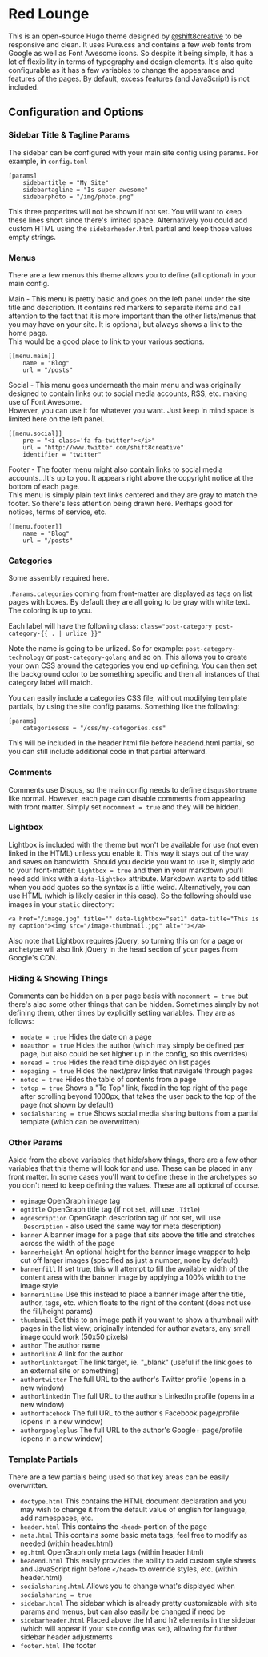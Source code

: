 Red Lounge
===========

This is an open-source Hugo theme designed by [@shift8creative](http://www.twitter.com/shift8creative) to be responsive and clean. It uses Pure.css and contains a few web fonts from Google as well as Font Awesome icons. 
So despite it being simple, it has a lot of flexibility in terms of typography and design elements. It's also quite configurable as it has a few variables to change the
appearance and features of the pages. By default, excess features (and JavaScript) is not included.

## Configuration and Options

### Sidebar Title & Tagline Params

The sidebar can be configured with your main site config using params. For example, in ```config.toml```

```
[params]
	sidebartitle = "My Site"
	sidebartagline = "Is super awesome"
    sidebarphoto = "/img/photo.png"
```

This three properites will not be shown if not set. You will want to keep these lines short since there's limited space. 
Alternatively you could add custom HTML using the ```sidebarheader.html``` partial and keep those values empty strings.

### Menus

There are a few menus this theme allows you to define (all optional) in your main config.

Main - This menu is pretty basic and goes on the left panel under the site title and description. It contains red markers to separate items and call attention to the 
fact that it is more important than the other lists/menus that you may have on your site. It is optional, but always shows a link to the home page.    
This would be a good place to link to your various sections.

```
[[menu.main]]
    name = "Blog"
    url = "/posts"
```


Social - This menu goes underneath the main menu and was originally designed to contain links out to social media accounts, RSS, etc. making use of Font Awesome.    
However, you can use it for whatever you want. Just keep in mind space is limited here on the left panel.

```
[[menu.social]]
	pre = "<i class='fa fa-twitter'></i>"
    url = "http://www.twitter.com/shift8creative"
    identifier = "twitter"
```

Footer - The footer menu might also contain links to social media accounts...It's up to you. It appears right above the copyright notice at the bottom of each page.    
This menu is simply plain text links centered and they are gray to match the footer. So there's less attention being drawn here. Perhaps good for notices, terms of service, etc.

```
[[menu.footer]]
    name = "Blog"
    url = "/posts"
```

### Categories

Some assembly required here.

```.Params.categories``` coming from front-matter are displayed as tags on list pages with boxes. By default they are all going to be gray with white text. The coloring is up to you.

Each label will have the following class: ```class="post-category post-category-{{ . | urlize }}"```

Note the name is going to be urlized. So for example: ```post-category-technology``` or ```post-category-golang``` and so on. This allows you to create your own CSS around the 
categories you end up defining. You can then set the background color to be something specific and then all instances of that category label will match.

You can easily include a categories CSS file, without modifying template partials, by using the site config params. Something like the following:

```
[params]
	categoriescss = "/css/my-categories.css"
```

This will be included in the header.html file before headend.html partial, so you can still include additional code in that partial afterward.

### Comments

Comments use Disqus, so the main config needs to define ```disqusShortname``` like normal. However, each page can disable comments from appearing with front matter. Simply set 
```nocomment = true``` and they will be hidden.

### Lightbox

Lightbox is included with the theme but won't be available for use (not even linked in the HTML) unless you enable it. This way it stays out of the way and saves on bandwidth. 
Should you decide you want to use it, simply add to your front-matter: ```lightbox = true``` and then in your markdown you'll need add links with a ```data-lightbox``` attribute. 
Markdown wants to add titles when you add quotes so the syntax is a little weird. Alternatively, you can use HTML (which is likely easier in this case). So the following should 
use images in your ```static``` directory:

```
<a href="/image.jpg" title="" data-lightbox="set1" data-title="This is my caption"><img src="/image-thumbnail.jpg" alt=""></a>
``` 

Also note that Lightbox requires jQuery, so turning this on for a page or archetype will also link jQuery in the head section of your pages from Google's CDN.

### Hiding & Showing Things

Comments can be hidden on a per page basis with ```nocomment = true``` but there's also some other things that can be hidden. Sometimes simply by not defining them, other times 
by explicitly setting variables. They are as follows:

 - ```nodate = true``` Hides the date on a page
 - ```noauthor = true``` Hides the author (which may simply be defined per page, but also could be set higher up in the config, so this overrides)
 - ```noread = true``` Hides the read time displayed on list pages
 - ```nopaging = true``` Hides the next/prev links that navigate through pages
 - ```notoc = true``` Hides the table of contents from a page
 - ```totop = true``` Shows a "To Top" link, fixed in the top right of the page after scrolling beyond 1000px, that takes the user back to the top of the page (not shown by default)
 - ```socialsharing = true``` Shows social media sharing buttons from a partial template (which can be overwritten)

### Other Params

 Aside from the above variables that hide/show things, there are a few other variables that this theme will look for and use. These can be placed in any front matter. In some cases 
 you'll want to define these in the archetypes so you don't need to keep defining the values. These are all optional of course.

 - ```ogimage``` OpenGraph image tag
 - ```ogtitle``` OpenGraph title tag (if not set, will use ```.Title```)
 - ```ogdescription``` OpenGraph description tag (if not set, will use ```.Description``` - also used the same way for meta description)
 - ```banner``` A banner image for a page that sits above the title and stretches across the width of the page
 - ```bannerheight``` An optional height for the banner image wrapper to help cut off larger images (specified as just a number, none by default)
 - ```bannerfill``` If set true, this will attempt to fill the available width of the content area with the banner image by applying a 100% width to the image style
 - ```bannerinline``` Use this instead to place a banner image after the title, author, tags, etc. which floats to the right of the content (does not use the fill/height params)
 - ```thumbnail``` Set this to an image path if you want to show a thumbnail with pages in the list view; originally intended for author avatars, any small image could work (50x50 pixels)
 - ```author``` The author name
 - ```authorlink``` A link for the author
 - ```authorlinktarget``` The link target, ie. "_blank" (useful if the link goes to an external site or something)
 - ```authortwitter``` The full URL to the author's Twitter profile (opens in a new window)
 - ```authorlinkedin``` The full URL to the author's LinkedIn profile (opens in a new window)
 - ```authorfacebook``` The full URL to the author's Facebook page/profile (opens in a new window)
 - ```authorgoogleplus``` The full URL to the author's Google+ page/profile (opens in a new window)

### Template Partials

There are a few partials being used so that key areas can be easily overwritten.

 - ```doctype.html``` This contains the HTML document declaration and you may wish to change it from the default value of english for language, add namespaces, etc.
 - ```header.html``` This contains the ```<head>``` portion of the page
 - ```meta.html``` This contains some basic meta tags, feel free to modify as needed (within header.html)
 - ```og.html``` OpenGraph only meta tags (within header.html)
 - ```headend.html``` This easily provides the ability to add custom style sheets and JavaScript right before ```</head>``` to override styles, etc. (within header.html)
 - ```socialsharing.html``` Allows you to change what's displayed when ```socialsharing = true```
 - ```sidebar.html``` The sidebar which is already pretty customizable with site params and menus, but can also easily be changed if need be
 - ```sidebarheader.html``` Placed above the h1 and h2 elements in the sidebar (which will appear if your site config was set), allowing for further sidebar header adjustments
 - ```footer.html``` The footer